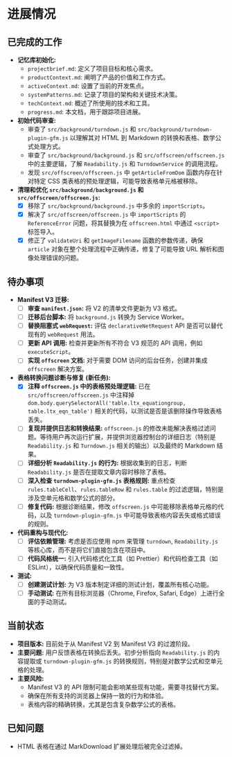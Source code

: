 # 进展情况

## 已完成的工作

- **记忆库初始化:**
  - `projectbrief.md`: 定义了项目目标和核心需求。
  - `productContext.md`: 阐明了产品的价值和工作方式。
  - `activeContext.md`: 设置了当前的开发焦点。
  - `systemPatterns.md`: 记录了项目的架构和关键技术决策。
  - `techContext.md`: 概述了所使用的技术和工具。
  - `progress.md`: 本文档，用于跟踪项目进展。
- **初始代码审查:**
  - 审查了 `src/background/turndown.js` 和 `src/background/turndown-plugin-gfm.js` 以理解其对 HTML 到 Markdown 的转换和表格、数学公式处理方式。
  - 审查了 `src/background/background.js` 和 `src/offscreen/offscreen.js` 中的主要逻辑，了解 `Readability.js` 和 `TurndownService` 的调用流程。
  - 发现 `src/offscreen/offscreen.js` 中 `getArticleFromDom` 函数内存在针对特定 CSS 类表格的预处理逻辑，可能导致表格单元格被移除。
- **清理和优化 `src/background/background.js` 和 `src/offscreen/offscreen.js`:**
    - [x] 移除了 `src/background/background.js` 中多余的 `importScripts`。
    - [x] 解决了 `src/offscreen/offscreen.js` 中 `importScripts` 的 `ReferenceError` 问题，将其替换为在 `offscreen.html` 中通过 `<script>` 标签导入。
    - [x] 修正了 `validateUri` 和 `getImageFilename` 函数的参数传递，确保 `article` 对象在整个处理流程中正确传递，修复了可能导致 URL 解析和图像处理错误的问题。

## 待办事项

- **Manifest V3 迁移:**
  - [ ] **审查 `manifest.json`:** 将 V2 的清单文件更新为 V3 格式。
  - [ ] **迁移后台脚本:** 将 `background.js` 转换为 Service Worker。
  - [ ] **替换阻塞式 `webRequest`:** 评估 `declarativeNetRequest` API 是否可以替代现有的 `webRequest` 用法。
  - [ ] **更新 API 调用:** 检查并更新所有不符合 V3 规范的 API 调用，例如 `executeScript`。
  - [ ] **实现 `offscreen` 文档:** 对于需要 DOM 访问的后台任务，创建并集成 `offscreen` 解决方案。

- **表格转换问题诊断与修复 (新任务):**
  - [x] **注释 `offscreen.js` 中的表格预处理逻辑:** 已在 `src/offscreen/offscreen.js` 中注释掉 `dom.body.querySelectorAll('table.ltx_equationgroup, table.ltx_eqn_table')` 相关的代码，以测试是否是该删除操作导致表格丢失。
  - [ ] **复现并提供日志和转换结果:** `offscreen.js` 的修改未能解决表格过滤问题。等待用户再次运行扩展，并提供浏览器控制台的详细日志（特别是 `Readability.js` 和 `Turndown.js` 相关的输出）以及最终的 Markdown 结果。
  - [ ] **详细分析 `Readability.js` 的行为:** 根据收集到的日志，判断 `Readability.js` 是否在提取文章内容时移除了表格。
  - [ ] **深入检查 `turndown-plugin-gfm.js` 表格规则:** 重点检查 `rules.tableCell`、`rules.tableRow` 和 `rules.table` 的过滤逻辑，特别是涉及空单元格和数学公式的部分。
  - [ ] **修复代码:** 根据诊断结果，修改 `offscreen.js` 中可能移除表格单元格的代码，以及 `turndown-plugin-gfm.js` 中可能导致表格内容丢失或格式错误的规则。

- **代码重构与现代化:**
  - [ ] **评估依赖管理:** 考虑是否应使用 npm 来管理 `turndown`, `Readability.js` 等核心库，而不是将它们直接包含在项目中。
  - [ ] **代码风格统一:** 引入代码格式化工具（如 Prettier）和代码检查工具（如 ESLint），以确保代码质量和一致性。

- **测试:**
  - [ ] **创建测试计划:** 为 V3 版本制定详细的测试计划，覆盖所有核心功能。
  - [ ] **手动测试:** 在所有目标浏览器（Chrome, Firefox, Safari, Edge）上进行全面的手动测试。

## 当前状态

- **项目版本:** 目前处于从 Manifest V2 到 Manifest V3 的过渡阶段。
- **主要问题:** 用户反馈表格在转换后丢失。初步分析指向 `Readability.js` 的内容提取或 `turndown-plugin-gfm.js` 的转换规则，特别是对数学公式和空单元格的处理。
- **主要风险:**
  - Manifest V3 的 API 限制可能会影响某些现有功能，需要寻找替代方案。
  - 确保在所有支持的浏览器上保持一致的行为和体验。
  - 表格内容的精确转换，尤其是包含复杂数学公式的表格。

## 已知问题

- HTML 表格在通过 MarkDownload 扩展处理后被完全过滤掉。

